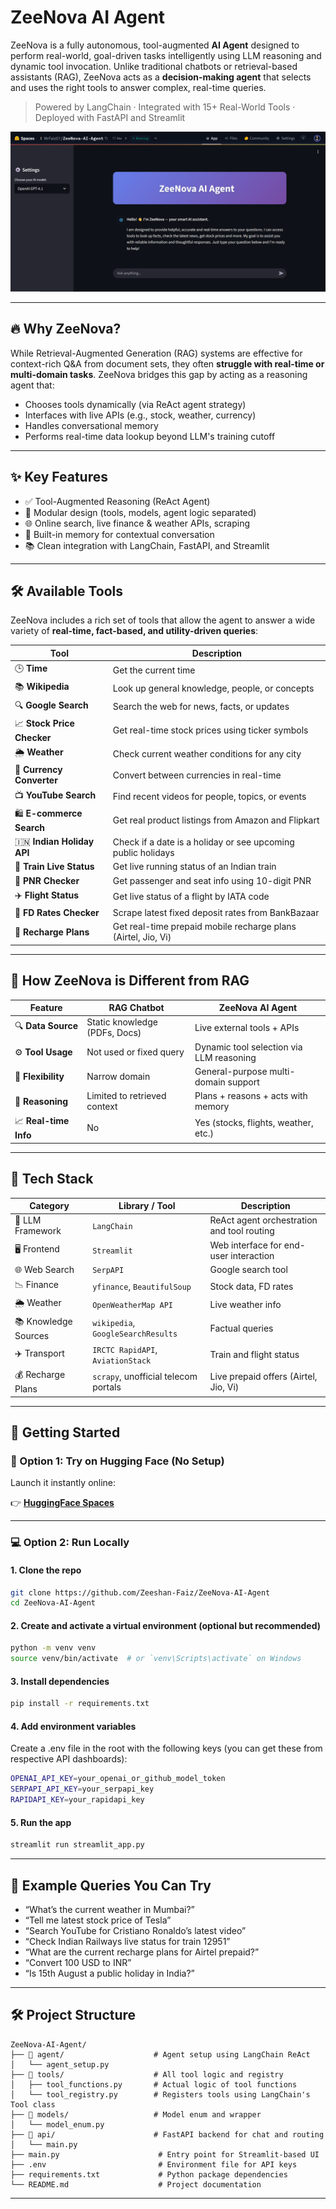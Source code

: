 # ZeeNova AI Agent

ZeeNova is a fully autonomous, tool-augmented **AI Agent** designed to perform real-world, goal-driven tasks intelligently using LLM reasoning and dynamic tool invocation. Unlike traditional chatbots or retrieval-based assistants (RAG), ZeeNova acts as a **decision-making agent** that selects and uses the right tools to answer complex, real-time queries.

> Powered by LangChain · Integrated with 15+ Real-World Tools · Deployed with FastAPI and Streamlit

![ZeeNova_AI_Agent_screenshot](./ZeeNova_Agent_ss.png)

---

## 🔥 Why ZeeNova?

While Retrieval-Augmented Generation (RAG) systems are effective for context-rich Q&A from document sets, they often **struggle with real-time or multi-domain tasks**. ZeeNova bridges this gap by acting as a reasoning agent that:

- Chooses tools dynamically (via ReAct agent strategy)
- Interfaces with live APIs (e.g., stock, weather, currency)
- Handles conversational memory
- Performs real-time data lookup beyond LLM's training cutoff

---

## ✨ Key Features

- ✅ Tool-Augmented Reasoning (ReAct Agent)
- 🧩 Modular design (tools, models, agent logic separated)
- 🌐 Online search, live finance & weather APIs, scraping
- 🔁 Built-in memory for contextual conversation
- 📚 Clean integration with LangChain, FastAPI, and Streamlit

---

## 🛠️ Available Tools

ZeeNova includes a rich set of tools that allow the agent to answer a wide variety of **real-time, fact-based, and utility-driven queries**:

| Tool                      | Description                                                                 |
|---------------------------|-----------------------------------------------------------------------------|
| 🕒 **Time**                | Get the current time                                                       |
| 📚 **Wikipedia**           | Look up general knowledge, people, or concepts                            |
| 🔍 **Google Search**       | Search the web for news, facts, or updates                                 |
| 📈 **Stock Price Checker** | Get real-time stock prices using ticker symbols                            |
| 🌦️ **Weather**             | Check current weather conditions for any city                              |
| 💱 **Currency Converter**  | Convert between currencies in real-time                                     |
| 📺 **YouTube Search**      | Find recent videos for people, topics, or events                          |
| 🛍️ **E-commerce Search**   | Get real product listings from Amazon and Flipkart                        |
| 🇮🇳 **Indian Holiday API**  | Check if a date is a holiday or see upcoming public holidays               |
| 🚆 **Train Live Status**   | Get live running status of an Indian train                                 |
| 🧾 **PNR Checker**         | Get passenger and seat info using 10-digit PNR                             |
| ✈️ **Flight Status**       | Get live status of a flight by IATA code                                   |
| 🏦 **FD Rates Checker**    | Scrape latest fixed deposit rates from BankBazaar                         |
| 📲 **Recharge Plans**      | Get real-time prepaid mobile recharge plans (Airtel, Jio, Vi)              |

---

## 🧠 How ZeeNova is Different from RAG

| Feature                     | RAG Chatbot                           | ZeeNova AI Agent                         |
|-----------------------------|----------------------------------------|------------------------------------------|
| 🔍 **Data Source**           | Static knowledge (PDFs, Docs)          | Live external tools + APIs               |
| ⚙️ **Tool Usage**            | Not used or fixed query                | Dynamic tool selection via LLM reasoning |
| 🧩 **Flexibility**           | Narrow domain                          | General-purpose multi-domain support     |
| 🧠 **Reasoning**             | Limited to retrieved context           | Plans + reasons + acts with memory       |
| 📈 **Real-time Info**        | No                                     | Yes (stocks, flights, weather, etc.)     |

---

## 🧰 Tech Stack

| Category             | Library / Tool                     | Description                                  |
|----------------------|------------------------------------|----------------------------------------------|
| 🧠 LLM Framework      | `LangChain`                        | ReAct agent orchestration and tool routing  |
| 🖥️ Frontend           | `Streamlit`                        | Web interface for end-user interaction       |
| 🌐 Web Search         | `SerpAPI`                          | Google search tool                           |
| 📉 Finance            | `yfinance`, `BeautifulSoup`        | Stock data, FD rates                         |
| 🌦️ Weather            | `OpenWeatherMap API`               | Live weather info                            |
| 📚 Knowledge Sources  | `wikipedia`, `GoogleSearchResults` | Factual queries                              |
| ✈️ Transport          | `IRCTC RapidAPI`, `AviationStack`  | Train and flight status                      |
| 💰 Recharge Plans     | `scrapy`, unofficial telecom portals| Live prepaid offers (Airtel, Jio, Vi)        |

---

## 🚀 Getting Started

### 🔗 Option 1: Try on Hugging Face (No Setup)

Launch it instantly online:

👉 **[HuggingFace Spaces](https://huggingface.co/spaces/MrFaiz07/ZeeNova-AI-Agent)**

---

### 💻 Option 2: Run Locally

#### 1. Clone the repo

```bash
git clone https://github.com/Zeeshan-Faiz/ZeeNova-AI-Agent
cd ZeeNova-AI-Agent
```

#### 2. Create and activate a virtual environment (optional but recommended)

```bash
python -m venv venv
source venv/bin/activate  # or `venv\Scripts\activate` on Windows
```

#### 3. Install dependencies

```bash
pip install -r requirements.txt
```

#### 4. Add environment variables
Create a .env file in the root with the following keys (you can get these from respective API dashboards):

```bash
OPENAI_API_KEY=your_openai_or_github_model_token
SERPAPI_API_KEY=your_serpapi_key
RAPIDAPI_KEY=your_rapidapi_key
```

#### 5. Run the app

```bash
streamlit run streamlit_app.py
```

---

## 🧪 Example Queries You Can Try

- “What’s the current weather in Mumbai?”
- “Tell me latest stock price of Tesla”
- “Search YouTube for Cristiano Ronaldo’s latest video”
- “Check Indian Railways live status for train 12951”
- “What are the current recharge plans for Airtel prepaid?”
- “Convert 100 USD to INR”
- “Is 15th August a public holiday in India?”

---

## 🛠️ Project Structure

```
ZeeNova-AI-Agent/
├── 📁 agent/                    # Agent setup using LangChain ReAct
│   └── agent_setup.py
├── 📁 tools/                    # All tool logic and registry
│   ├── tool_functions.py       # Actual logic of tool functions
│   └── tool_registry.py        # Registers tools using LangChain's Tool class
├── 📁 models/                   # Model enum and wrapper
│   └── model_enum.py
├── 📁 api/                      # FastAPI backend for chat and routing
│   └── main.py
├── main.py                      # Entry point for Streamlit-based UI
├── .env                         # Environment file for API keys
├── requirements.txt             # Python package dependencies
└── README.md                    # Project documentation
```
---
